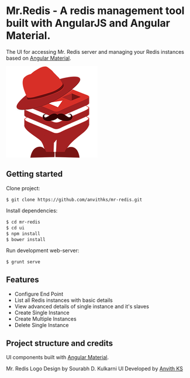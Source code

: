 # Mr.Redis - A redis management tool built with AngularJS and Angular Material.


The UI for accessing Mr. Redis server and managing your Redis instances based on 
[Angular Material](https://github.com/angular/material).

![mrredis-logo](images/mrredis_250x250.png)



## Getting started

Clone project:

    $ git clone https://github.com/anvithks/mr-redis.git

Install dependencies:

    $ cd mr-redis
    $ cd ui
    $ npm install
    $ bower install

Run development web-server:

    $ grunt serve

## Features

* Configure End Point
* List all Redis instances with basic details
* View advanced details of single instance and it's slaves
* Create Single Instance
* Create Multiple Instances
* Delete Single Instance
 

## Project structure and credits

UI components built with [Angular Material](https://material.angularjs.org/).

Mr. Redis Logo Design by Sourabh D. Kulkarni
UI Developed by [Anvith KS](https://in.linkedin.com/in/anvithks)
